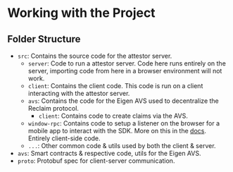 # Working with the Project

## Folder Structure

- `src`: Contains the source code for the attestor server.
	- `server`: Code to run a attestor server. Code here runs entirely on the server, importing code from here in a browser environment will not work.
	- `client`: Contains the client code. This code is run on a client interacting with the attestor server.
	- `avs`: Contains the code for the Eigen AVS used to decentralize the Reclaim protocol.
		- `client`: Contains code to create claims via the AVS.
	- `window-rpc`: Contains code to setup a listener on the browser for a mobile app to interact with the SDK. More on this in the [docs](docs/browser-rpc.md). Entirely client-side code.
	- `...`: Other common code & utils used by both the client & server.
- `avs`: Smart contracts & respective code, utils for the Eigen AVS.
- `proto`: Protobuf spec for client-server communication.